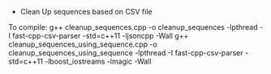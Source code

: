 * Clean Up sequences based on CSV file

To compile: g++ cleanup_sequences.cpp -o cleanup_sequences -lpthread -I fast-cpp-csv-parser -std=c++11 -ljsoncpp -Wall
            g++ cleanup_sequences_using_sequence.cpp -o cleanup_sequences_using_sequence -lpthread -I fast-cpp-csv-parser -std=c++11 -lboost_iostreams -lmagic -Wall
